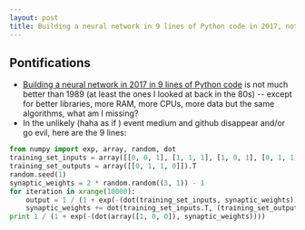 ```yaml
---
layout: post
title: Building a neural network in 9 lines of Python code in 2017, not much better than 1989 -- except for better libraries, more RAM, more CPUs, more data but the same algorithms, what am I missing?
---
```


## Pontifications

* [Building a neural network in 2017 in 9 lines of Python code](https://medium.com/technology-invention-and-more/how-to-build-a-simple-neural-network-in-9-lines-of-python-code-cc8f23647ca1?imm_mid=0f4065&cmp=em-prog-na-na-newsltr_20170701) is not much better than 1989 (at least the ones I looked at back in the 80s) -- except for better libraries, more RAM, more CPUs, more data but the same algorithms, what am I missing?
* In the unlikely (haha as if ) event medium and github disappear and/or go evil, here are the 9 lines:

```python
from numpy import exp, array, random, dot
training_set_inputs = array([[0, 0, 1], [1, 1, 1], [1, 0, 1], [0, 1, 1]])
training_set_outputs = array([[0, 1, 1, 0]]).T
random.seed(1)
synaptic_weights = 2 * random.random((3, 1)) - 1
for iteration in xrange(10000):
    output = 1 / (1 + exp(-(dot(training_set_inputs, synaptic_weights))))
    synaptic_weights += dot(training_set_inputs.T, (training_set_outputs - output) * output * (1 - output))
print 1 / (1 + exp(-(dot(array([1, 0, 0]), synaptic_weights))))
```